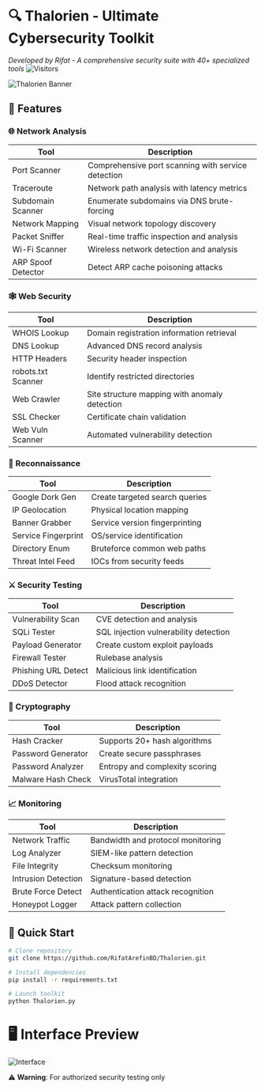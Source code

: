 # 🔍 Thalorien - Ultimate Cybersecurity Toolkit
*Developed by Rifat - A comprehensive security suite with 40+ specialized tools*
![Visitors](https://visitor-badge.laobi.icu/badge?page_id=RifatArefinBD.Thalorien)


![Thalorien Banner](https://media.discordapp.net/attachments/1385907983657074791/1386728159688265848/Flux_Dev_Create_a_futuristic_and_hightech_banner_image_called__3.jpg?ex=685ac2bd&is=6859713d&hm=ef26efa724410d869155b01982f624e53b88f39a61f21a9f36de18a4d3413f3c&=&format=webp&width=1415&height=800)

## 🌟 Features

### 🌐 Network Analysis
| Tool | Description |
|------|-------------|
| Port Scanner | Comprehensive port scanning with service detection |
| Traceroute | Network path analysis with latency metrics |
| Subdomain Scanner | Enumerate subdomains via DNS brute-forcing |
| Network Mapping | Visual network topology discovery |
| Packet Sniffer | Real-time traffic inspection and analysis |
| Wi-Fi Scanner | Wireless network detection and analysis |
| ARP Spoof Detector | Detect ARP cache poisoning attacks |

### 🕸️ Web Security
| Tool | Description |
|------|-------------|
| WHOIS Lookup | Domain registration information retrieval |
| DNS Lookup | Advanced DNS record analysis |
| HTTP Headers | Security header inspection |
| robots.txt Scanner | Identify restricted directories |
| Web Crawler | Site structure mapping with anomaly detection |
| SSL Checker | Certificate chain validation |
| Web Vuln Scanner | Automated vulnerability detection |

### 🔎 Reconnaissance
| Tool | Description |
|------|-------------|
| Google Dork Gen | Create targeted search queries |
| IP Geolocation | Physical location mapping |
| Banner Grabber | Service version fingerprinting |
| Service Fingerprint | OS/service identification |
| Directory Enum | Bruteforce common web paths |
| Threat Intel Feed | IOCs from security feeds |

### ⚔️ Security Testing
| Tool | Description |
|------|-------------|
| Vulnerability Scan | CVE detection and analysis |
| SQLi Tester | SQL injection vulnerability detection |
| Payload Generator | Create custom exploit payloads |
| Firewall Tester | Rulebase analysis |
| Phishing URL Detect | Malicious link identification |
| DDoS Detector | Flood attack recognition |

### 🔐 Cryptography
| Tool | Description |
|------|-------------|
| Hash Cracker | Supports 20+ hash algorithms |
| Password Generator | Create secure passphrases |
| Password Analyzer | Entropy and complexity scoring |
| Malware Hash Check | VirusTotal integration |

### 📈 Monitoring
| Tool | Description |
|------|-------------|
| Network Traffic | Bandwidth and protocol monitoring |
| Log Analyzer | SIEM-like pattern detection |
| File Integrity | Checksum monitoring |
| Intrusion Detection | Signature-based detection |
| Brute Force Detect | Authentication attack recognition |
| Honeypot Logger | Attack pattern collection |

## 🚀 Quick Start

```bash
# Clone repository
git clone https://github.com/RifatArefinBD/Thalorien.git

# Install dependencies
pip install -r requirements.txt

# Launch toolkit
python Thalorien.py
```

# 🖥️ Interface Preview
![Interface](https://media.discordapp.net/attachments/1385907983657074791/1386724350136160387/9244F106-11E9-45B0-A4DC-CECF3A4DD8DB.png?ex=685abf31&is=68596db1&hm=3846d489b2c34b4135ce27564ff9aa2f7b0327e451531447d621ec6868bfab1c&=&format=webp&quality=lossless&width=853&height=538)

⚠️ **Warning**: For authorized security testing only
